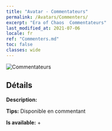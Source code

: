 ```yaml
---
title: "Avatar - Commentateurs"
permalink: /Avatars/Commenters/
excerpt: "Era of Chaos  Commentateurs"
last_modified_at: 2021-07-06
locale: fr
ref: "Commenters.md"
toc: false
classes: wide
---
```

 ![Commentateurs](/images/a/avatarFrame_14.png)

## Détails

 **Description:**  

 **Tips:** Disponible en commentant 

 **Is available:**  + 

